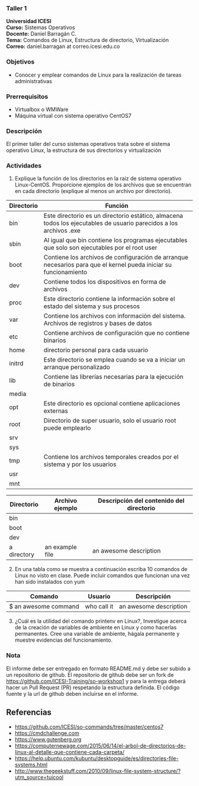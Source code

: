 ### Taller 1
**Universidad ICESI**  
**Curso:** Sistemas Operativos  
**Docente:** Daniel Barragán C.  
**Tema:** Comandos de Linux, Estructura de directorio, Virtualización  
**Correo:** daniel.barragan at correo.icesi.edu.co


### Objetivos
* Conocer y emplear comandos de Linux para la realización de tareas administrativas

### Prerrequisitos
* Virtualbox o WMWare
* Máquina virtual con sistema operativo CentOS7

### Descripción
El primer taller del curso sistemas operativos trata sobre el sistema operativo Linux, la estructura de sus directorios y virtualización 

### Actividades

1. Explique la función de los directorios en la raíz de sistema operativo Linux-CentOS.
Proporcione ejemplos de los archivos que se encuentran en cada directorio (explique al menos un
archivo por directorio).

| Directorio | Función |
|------|------|
| bin | Este directorio es un directorio estático, almacena todos los ejecutables de usuario parecidos a los archivos .exe |
| sbin | Al igual que bin contiene los programas ejecutables que solo son ejecutables por el root user |
| boot | Contiene los archivos de configuración de arranque necesarios para que el kernel pueda iniciar su funcionamiento |
| dev | Contiene todos los dispositivos en forma de archivos |
| proc | Este directorio contiene la información sobre el estado del sistema y sus procesos |
| var | Contiene los archivos con información del sistema. Archivos de registros y bases de datos |
| etc | Contiene archivos de configuración que no contiene binarios |
| home | directorio personal para cada usuario |
| initrd | Este directorio se emplea cuando se va a iniciar un arranque personalizado |
| lib | Contiene las librerías necesarias para la ejecución de binarios |
| media | 
| opt | Este directorio es opcional contiene aplicaciones  externas |
| root | Directorio de super usuario, solo el usuario root puede emplearlo |
| srv | 
| sys | 
| tmp | Contiene los archivos temporales creados por el sistema y por los usuarios |
| usr | 
| mnt | 


| Directorio   | Archivo ejemplo | Descripción del contenido del directorio  |
|------|------|------|
| bin | 
| boot | 
| dev | 
| a directory | an example file | an awesome description |

2. En una tabla como se muestra a continuación escriba 10 comandos de Linux no visto en clase. Puede incluir comandos que funcionan una vez han sido instalados con yum

| Comando   | Usuario | Descripción   |
|------|------|------|
| $ an awesome command | who call it | an awesome description |

3. ¿Cuál es la utilidad del comando printenv en Linux?, Investigue acerca de la creación de variables de ambiente en Linux y como hacerlas permanentes. Cree una variable de ambiente, hágala permanente y muestre evidencias del funcionamiento.

### Nota

El informe debe ser entregado en formato README.md y debe ser subido a un repositorio de github. El repositorio de github debe ser un fork de https://github.com/ICESI-Training/so-workshop1 y para la entrega deberá hacer un Pull Request (PR) respetando la estructura definida. El código fuente y la url de github deben incluirse en el informe.  

## Referencias

* https://github.com/ICESI/so-commands/tree/master/centos7
* https://cmdchallenge.com  
* https://www.gutenberg.org
* https://computernewage.com/2015/06/14/el-arbol-de-directorios-de-linux-al-detalle-que-contiene-cada-carpeta/
* https://help.ubuntu.com/kubuntu/desktopguide/es/directories-file-systems.html
* http://www.thegeekstuff.com/2010/09/linux-file-system-structure/?utm_source=tuicool
